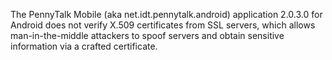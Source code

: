 The PennyTalk Mobile (aka net.idt.pennytalk.android) application 2.0.3.0 for Android does not verify X.509 certificates from SSL servers, which allows man-in-the-middle attackers to spoof servers and obtain sensitive information via a crafted certificate.
